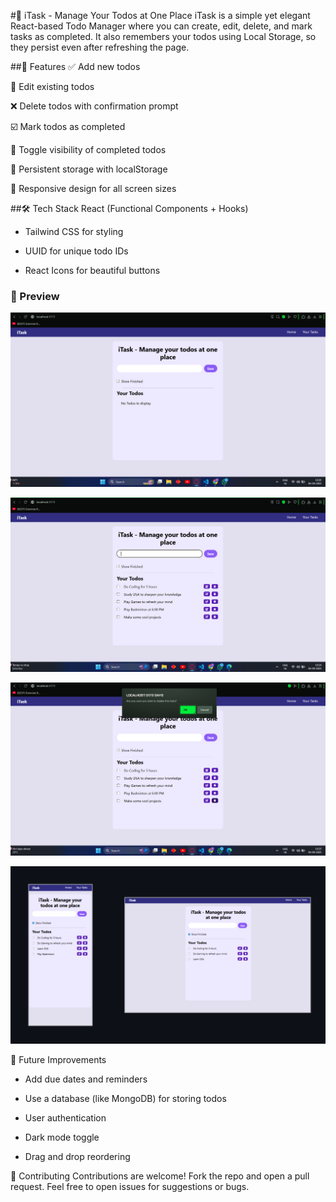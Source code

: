 #📝 iTask - Manage Your Todos at One Place
iTask is a simple yet elegant React-based Todo Manager where you can create, edit, delete, and mark tasks as completed. It also remembers your todos using Local Storage, so they persist even after refreshing the page.

##🚀 Features
✅ Add new todos

📝 Edit existing todos

❌ Delete todos with confirmation prompt

☑️ Mark todos as completed

🔄 Toggle visibility of completed todos

💾 Persistent storage with localStorage

📱 Responsive design for all screen sizes

##🛠️ Tech Stack
React (Functional Components + Hooks)

- Tailwind CSS for styling

- UUID for unique todo IDs

- React Icons for beautiful buttons

### 📸 Preview

![Home Page](./screenshots/home.png)

![Todos Added](./screenshots/todos.png)

![Delete Todo](./screenshots/Delete.png)

![Responsive](./screenshots/Responsive.png)

🔧 Future Improvements
- Add due dates and reminders

- Use a database (like MongoDB) for storing todos

- User authentication

- Dark mode toggle

- Drag and drop reordering

🤝 Contributing
Contributions are welcome! Fork the repo and open a pull request. Feel free to open issues for suggestions or bugs.

